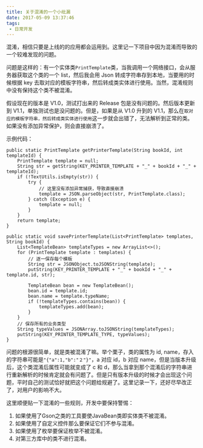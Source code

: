 ```yaml
---
title: 关于混淆的一个小纰漏
date: 2017-05-09 13:37:46
tags:
 - 日常开发
---
```


混淆，相信只要是上线的的应用都会运用到。这里记一下项目中因为混淆而导致的一个较难发现的问题。

问题是这样的：有一个实体类``PrintTemplate``类，当我调用一个网络接口，会从服务器获取这个类的一个 list，然后我会用 Json 转成字符串存到本地，当要用的时候根据 key 去取对应的模板字符串，然后转成类实体进行使用。当然，混淆规则中没有保持这个类不被混淆。

假设现在的版本是 V1.0，测试打出来的 Release 包是没有问题的。然后版本更新到 V1.1，单独测试也是没问题的。但是，如果是从 V1.0 升到的 V1.1，那么在``取对应的模板字符串，然后转成类实体进行使用``这一步就会出错了，无法解析到正常的类。如果没有添加异常保护，则会直接崩溃了。

<!--more-->

示例代码：
```
public static PrintTemplate getPrinterTemplate(String bookId, int templateId) {
    PrintTemplate template = null;
    String str = getString(KEY_PRINTER_TEMPLATE + "_" + bookId + "_" + templateId);
    if (!TextUtils.isEmpty(str)) {
        try {
            // 这里没有添加异常捕获，导致直接崩溃
            template = JSON.parseObject(str, PrintTemplate.class);
        } catch (Exception e) {
            template = null;
        }
    }
    return template;
}

public static void savePrinterTemplate(List<PrintTemplate> templates, String bookId) {
    List<TemplateBean> templateTypes = new ArrayList<>();
    for (PrintTemplate template : templates) {
        // 逐一保存每个模板
        String str = JSONObject.toJSONString(template);
        putString(KEY_PRINTER_TEMPLATE + "_" + bookId + "_" + template.id, str);

        TemplateBean bean = new TemplateBean();
        bean.id = template.id;
        bean.name = template.typeName;
        if (!templateTypes.contains(bean)) {
            templateTypes.add(bean);
        }
    }
    // 保存所有的业务类型
    String typeValues = JSONArray.toJSONString(templateTypes);
    putString(KEY_PRINTER_TEMPLATE_TYPE, typeValues);
}
```

问题的根源很简单，就是类被混淆了嘛。举个栗子，类的属性为 id, name，存入的字符串可能是``"{"a":1,"b":"２"}"``，a 对应 id，b 对应 name，但是当版本升级后，这个类混淆后属性可能就变成了 c 和 d，那么当拿到那个混淆后的字符串进行重新解析的时候肯定就会有问题了。但是只有版本升级的时候才会出现这个问题，平时自己的测试恰好就把这个问题给规避了。这里记录一下，还好尽早改正了，对用户的影响不大。

这里顺便贴一下混淆的一些规则，开发中要保持警惕：
1. 如果使用了Gson之类的工具要使JavaBean类即实体类不被混淆。
2. 如果使用了自定义控件那么要保证它们不参与混淆。
3. 如果使用了枚举要保证枚举不被混淆。
4. 对第三方库中的类不进行混淆。
